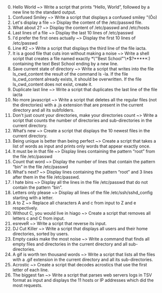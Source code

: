 0. Hello World ~> Write a script that prints “Hello, World”, followed by a new line to the standard output.
1. Confused Smiley ~> Write a script that displays a confused smiley "(Ôo)
2. Let's display a file ~> Display the content of the /etc/passwd file.
3. What about 2? ~> Display the content of /etc/passwd and /etc/hosts
4. Last lines of a file ~> Display the last 10 lines of /etc/passwd
5. I'd prefer the first ones actually ~> Display the first 10 lines of /etc/passwd
6. Line #2 ~> Write a script that displays the third line of the file iacta.
7. It is a good file that cuts iron without making a noise ~> Write a shell script that creates a file named exactly \*\\'"Best School"\'\\*$\?\*\*\*\*\*:) containing the text Best School ending by a new line.
8. Save current state of directory ~> Write a script that writes into the file ls_cwd_content the result of the command ls -la. If the file ls_cwd_content already exists, it should be overwritten. If the file ls_cwd_content does not exist, create it.
9. Duplicate last line ~> Write a script that duplicates the last line of the file iacta
10. No more javascript ~> Write a script that deletes all the regular files (not the directories) with a .js extension that are present in the current directory and all its subfolders.
11. Don't just count your directories, make your directories count ~> Write a script that counts the number of directories and sub-directories in the current directory.
12. What’s new ~> Create a script that displays the 10 newest files in the current directory.
13. Being unique is better than being perfect ~> Create a script that takes a list of words as input and prints only words that appear exactly once.
14. It must be in that file ~> Display lines containing the pattern “root” from the file /etc/passwd
15. Count that word ~> Display the number of lines that contain the pattern “bin” in the file /etc/passwd
16. What's next? ~> Display lines containing the pattern “root” and 3 lines after them in the file /etc/passwd.
17. I hate bins ~> Display all the lines in the file /etc/passwd that do not contain the pattern “bin”.
18. Letters only please ~> Display all lines of the file /etc/ssh/sshd_config starting with a letter.
19. A to Z ~> Replace all characters A and c from input to Z and e respectively.
20. Without C, you would live in hiago ~> Create a script that removes all letters c and C from input.
21. esreveR ~> Write a script that reverse its input.
22. DJ Cut Killer ~> Write a script that displays all users and their home directories, sorted by users.
23. Empty casks make the most noise ~> Write a command that finds all empty files and directories in the current directory and all sub-directories.
24. A gif is worth ten thousand words ~> Write a script that lists all the files with a .gif extension in the current directory and all its sub-directories.
25. Acrostic ~> Create a script that decodes acrostics that use the first letter of each line.
26. The biggest fan ~> Write a script that parses web servers logs in TSV format as input and displays the 11 hosts or IP addresses which did the most requests.
